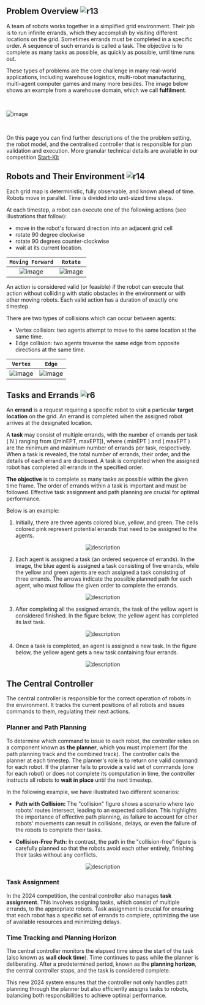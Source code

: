 ## Problem Overview ![r13](external_page_resource/robots/r13_s.png)

A team of robots works together in a simplified grid environment. Their job is
to run infinite errands, which they accomplish by visiting different locations
on the grid. Sometimes errands must be completed in a specific order. 
A sequence of such errands is called a task. The objective is to complete as many 
tasks as possible, as quickly as possible, until time runs out. 

These types of problems are the core challenge in many real-world applications,
including warehouse logistics, multi-robot manufacturing, multi-agent computer
games and many more besides. The image below shows an example from a warehouse
domain, which we call **fulfilment**. 

<br/>

![image](external_page_resource/images/new_model.gif)

<br/>

On this page you can find further descriptions of the the problem setting, the
robot model, and the centralised controller that is responsible for plan
validation and execution. More granular technical details are available in
our competition [Start-Kit](https://github.com/MAPF-competition/Start-Kit)

## Robots and Their Environment ![r14](external_page_resource/robots/robot_on_grid_s.png)
Each grid map is deterministic, fully observable, and known ahead of time.
Robots move in parallel. Time is divided into unit-sized time steps. 

At each timestep, a robot can execute one of the following actions (see illustrations that follow): 
- move in the robot's forward direction into an adjacent grid cell
- rotate 90 degree clockwise 
- rotate 90 degrees counter-clockwise
- wait at its current location.

| `Moving Forward` |  `Rotate` |
|:---:|:---:|
| ![image](external_page_resource/images/image2.gif) | ![image](external_page_resource/images/rotate.gif)  |
An action is considered valid (or feasible) if the robot can execute that action without colliding with static obstacles in the environment or with other moving robots. Each valid action has a duration of exactly one timestep. 


There are two types of collisions which can occur between agents:
- Vertex collision: two agents attempt to move to the same location at the same time.
- Edge collision: two agents traverse the same edge from opposite directions at the same time.

| `Vertex` |  `Edge` |
|:---:|:---:|
| ![image](external_page_resource/images/vertex_conflict.gif) | ![image](external_page_resource/images/edge_conflict.gif)  |


## Tasks and Errands ![r6](external_page_resource/robots/r6_s.png) 

An **errand** is a request requiring a specific robot to visit a particular **target location** on the grid. An errand is completed when the assigned robot arrives at the designated location.

A **task** may consist of multiple errands, with the number of errands per task \( N \) ranging from \([minEPT, maxEPT]\), where \( minEPT \) and \( maxEPT \) are the minimum and maximum number of errands per task, respectively. When a task is revealed, the total number of errands, their order, and the details of each errand are disclosed. A task is completed when the assigned robot has completed all errands in the specified order.

**The objective** is to complete as many tasks as possible within the given time frame. The order of errands within a task is important and must be followed. Effective task assignment and path planning are crucial for optimal performance.

Below is an example:

1. Initially, there are three agents colored blue, yellow, and green. The cells colored pink represent potential errands that need to be assigned to the agents.

<div style="text-align: center;">
   <img src="./external_page_resource/images/img0.jpg" alt="description" style="max-width: 80%; height: auto;">
</div>

2. Each agent is assigned a task (an ordered sequence of errands). In the image, the blue agent is assigned a task consisting of five errands, while the yellow and green agents are each assigned a task consisting of three errands. The arrows indicate the possible planned path for each agent, who must follow the given order to complete the errands.

<div style="text-align: center;">
   <img src="./external_page_resource/images/img1.jpg" alt="description" style="max-width: 80%; height: auto;">
</div>

3. After completing all the assigned errands, the task of the yellow agent is considered finished. In the figure below, the yellow agent has completed its last task. 
<div style="text-align: center;">
   <img src="./external_page_resource/images/img2.jpg" alt="description" style="max-width: 80%; height: auto;">
</div>



4. Once a task is completed, an agent is assigned a new task. In the figure below, the yellow agent gets a new task containing four errands.
<div style="text-align: center;">
   <img src="./external_page_resource/images/img3.jpg" alt="description" style="max-width: 80%; height: auto;">
</div>









## The Central Controller

The central controller is responsible for the correct operation of robots in the environment. It tracks the current positions of all robots and issues commands to them, regulating their next actions.

### Planner and Path Planning

To determine which command to issue to each robot, the controller relies on a component known as **the planner**, which you must implement (for the path planning track and the combined track). The controller calls the planner at each timestep. The planner's role is to return one valid command for each robot. If the planner fails to provide a valid set of commands (one for each robot) or does not complete its computation in time, the controller instructs all robots to **wait in place** until the next timestep.

In the following example, we have illustrated two different scenarios:


- **Path with Collision:**  The "collision" figure shows a scenario where two robots’ routes intersect, leading to an expected collision. This highlights the importance of effective path planning, as failure to account for other robots' movements can result in collisions, delays, or even the failure of the robots to complete their tasks.

- **Collision-Free Path:** In contrast, the path in the "collision-free" figure is carefully planned so that the robots avoid each other entirely, finishing their tasks without any conflicts. 


<div style="text-align: center;">
   <img src="./external_page_resource/images/planning_path.png" alt="description" style="max-width: 80%; height: auto;">
</div>


### Task Assignment

In the 2024 competition, the central controller also manages **task assignment**. This involves assigning tasks, which consist of multiple errands, to the appropriate robots. Task assignment is crucial for ensuring that each robot has a specific set of errands to complete, optimizing the use of available resources and minimizing delays.

### Time Tracking and Planning Horizon

The central controller monitors the elapsed time since the start of the task (also known as **wall clock time**). Time continues to pass while the planner is deliberating. After a predetermined period, known as the **planning horizon**, the central controller stops, and the task is considered complete.

This new 2024 system ensures that the controller not only handles path planning through the planner but also efficiently assigns tasks to robots, balancing both responsibilities to achieve optimal performance.

